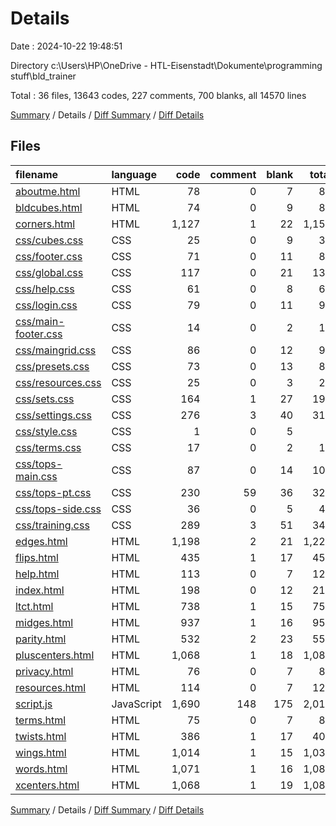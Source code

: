 # Details

Date : 2024-10-22 19:48:51

Directory c:\\Users\\HP\\OneDrive - HTL-Eisenstadt\\Dokumente\\programming stuff\\bld_trainer

Total : 36 files,  13643 codes, 227 comments, 700 blanks, all 14570 lines

[Summary](results.md) / Details / [Diff Summary](diff.md) / [Diff Details](diff-details.md)

## Files
| filename | language | code | comment | blank | total |
| :--- | :--- | ---: | ---: | ---: | ---: |
| [aboutme.html](/aboutme.html) | HTML | 78 | 0 | 7 | 85 |
| [bldcubes.html](/bldcubes.html) | HTML | 74 | 0 | 9 | 83 |
| [corners.html](/corners.html) | HTML | 1,127 | 1 | 22 | 1,150 |
| [css/cubes.css](/css/cubes.css) | CSS | 25 | 0 | 9 | 34 |
| [css/footer.css](/css/footer.css) | CSS | 71 | 0 | 11 | 82 |
| [css/global.css](/css/global.css) | CSS | 117 | 0 | 21 | 138 |
| [css/help.css](/css/help.css) | CSS | 61 | 0 | 8 | 69 |
| [css/login.css](/css/login.css) | CSS | 79 | 0 | 11 | 90 |
| [css/main-footer.css](/css/main-footer.css) | CSS | 14 | 0 | 2 | 16 |
| [css/maingrid.css](/css/maingrid.css) | CSS | 86 | 0 | 12 | 98 |
| [css/presets.css](/css/presets.css) | CSS | 73 | 0 | 13 | 86 |
| [css/resources.css](/css/resources.css) | CSS | 25 | 0 | 3 | 28 |
| [css/sets.css](/css/sets.css) | CSS | 164 | 1 | 27 | 192 |
| [css/settings.css](/css/settings.css) | CSS | 276 | 3 | 40 | 319 |
| [css/style.css](/css/style.css) | CSS | 1 | 0 | 5 | 6 |
| [css/terms.css](/css/terms.css) | CSS | 17 | 0 | 2 | 19 |
| [css/tops-main.css](/css/tops-main.css) | CSS | 87 | 0 | 14 | 101 |
| [css/tops-pt.css](/css/tops-pt.css) | CSS | 230 | 59 | 36 | 325 |
| [css/tops-side.css](/css/tops-side.css) | CSS | 36 | 0 | 5 | 41 |
| [css/training.css](/css/training.css) | CSS | 289 | 3 | 51 | 343 |
| [edges.html](/edges.html) | HTML | 1,198 | 2 | 21 | 1,221 |
| [flips.html](/flips.html) | HTML | 435 | 1 | 17 | 453 |
| [help.html](/help.html) | HTML | 113 | 0 | 7 | 120 |
| [index.html](/index.html) | HTML | 198 | 0 | 12 | 210 |
| [ltct.html](/ltct.html) | HTML | 738 | 1 | 15 | 754 |
| [midges.html](/midges.html) | HTML | 937 | 1 | 16 | 954 |
| [parity.html](/parity.html) | HTML | 532 | 2 | 23 | 557 |
| [pluscenters.html](/pluscenters.html) | HTML | 1,068 | 1 | 18 | 1,087 |
| [privacy.html](/privacy.html) | HTML | 76 | 0 | 7 | 83 |
| [resources.html](/resources.html) | HTML | 114 | 0 | 7 | 121 |
| [script.js](/script.js) | JavaScript | 1,690 | 148 | 175 | 2,013 |
| [terms.html](/terms.html) | HTML | 75 | 0 | 7 | 82 |
| [twists.html](/twists.html) | HTML | 386 | 1 | 17 | 404 |
| [wings.html](/wings.html) | HTML | 1,014 | 1 | 15 | 1,030 |
| [words.html](/words.html) | HTML | 1,071 | 1 | 16 | 1,088 |
| [xcenters.html](/xcenters.html) | HTML | 1,068 | 1 | 19 | 1,088 |

[Summary](results.md) / Details / [Diff Summary](diff.md) / [Diff Details](diff-details.md)